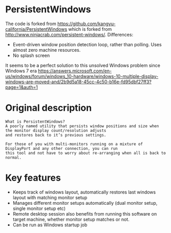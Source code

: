 # PersistentWindows
The code is forked from https://github.com/kangyu-california/PersistentWindows which is forked from http://www.ninjacrab.com/persistent-windows/.
Differences:
* Event-driven window position detection loop, rather than polling. Uses almost zero machine resources.
* No splash screen

It seems to be a perfect solution to this unsolved Windows problem since Windows 7 era
https://answers.microsoft.com/en-us/windows/forum/windows_10-hardware/windows-10-multiple-display-windows-are-moved-and/2b9d5a18-45cc-4c50-b16e-fd95dbf27ff3?page=1&auth=1


# Original description
```
What is PersistentWindows?
A poorly named utility that persists window positions and size when the monitor display count/resolution adjusts 
and restores back to it’s previous settings.

For those of you with multi-monitors running on a mixture of DisplayPort and any other connection, you can run 
this tool and not have to worry about re-arranging when all is back to normal.

```
# Key features 
- Keeps track of windows layout, automatically restores last windows layout with matching monitor setup
- Manages different monitor setups automatically (dual monitor setup, single monitor setup etc)
- Remote desktop session also benefits from running this software on target machine, whether monitor setup matches or not.
- Can be run as Windows startup job


